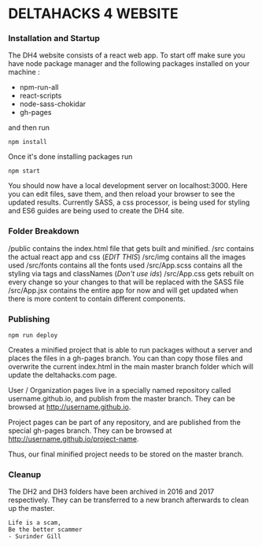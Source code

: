 # DELTAHACKS 4 WEBSITE

### Installation and Startup
The DH4 website consists of a react web app. To start off make sure you have node package manager and the following packages installed on your machine :

- npm-run-all
- react-scripts
- node-sass-chokidar
- gh-pages

and then run

	npm install
Once it's done installing packages run

    npm start

You should now have a local development server on localhost:3000. Here you can edit files, save them, and then reload your browser to see the updated results. Currently SASS, a css processor, is being used for styling and ES6 guides are being used to create the DH4 site. 

### Folder Breakdown

/public contains the index.html file that gets built and minified.
/src contains the actual react app and css (*EDIT THIS*)
/src/img contains all the images used
/src/fonts contains all the fonts used
/src/App.scss contains all the styling via tags and classNames (*Don't use ids*)
/src/App.css gets rebuilt on every change so your changes to that will be replaced with the SASS file
/src/App.jsx contains the entire app for now and will get updated when there is more content to contain different components.

### Publishing

    npm run deploy 
    
Creates a minified project that is able to run packages without a server and places the files in a gh-pages branch. You can than copy those files and overwrite the current index.html in the main master branch folder which will update the deltahacks.com page. 

User / Organization pages live in a specially named repository called username.github.io, and publish from the master branch. They can be browsed at http://username.github.io.

Project pages can be part of any repository, and are published from the special gh-pages branch. They can be browsed at http://username.github.io/project-name.

Thus, our final minified project needs to be stored on the master branch.

### Cleanup 

The DH2 and DH3 folders have been archived in 2016 and 2017 respectively. They can be transferred to a new branch afterwards to clean up the master.

    Life is a scam,
    Be the better scammer
    - Surinder Gill
